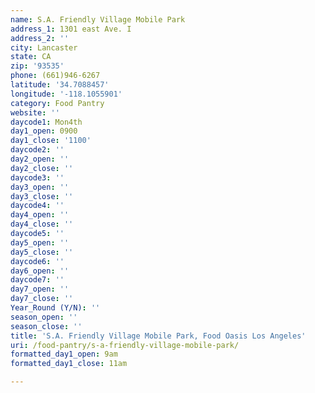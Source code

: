 ```yaml
---
name: S.A. Friendly Village Mobile Park
address_1: 1301 east Ave. I
address_2: ''
city: Lancaster
state: CA
zip: '93535'
phone: (661)946-6267
latitude: '34.7088457'
longitude: '-118.1055901'
category: Food Pantry
website: ''
daycode1: Mon4th
day1_open: 0900
day1_close: '1100'
daycode2: ''
day2_open: ''
day2_close: ''
daycode3: ''
day3_open: ''
day3_close: ''
daycode4: ''
day4_open: ''
day4_close: ''
daycode5: ''
day5_open: ''
day5_close: ''
daycode6: ''
day6_open: ''
daycode7: ''
day7_open: ''
day7_close: ''
Year_Round (Y/N): ''
season_open: ''
season_close: ''
title: 'S.A. Friendly Village Mobile Park, Food Oasis Los Angeles'
uri: /food-pantry/s-a-friendly-village-mobile-park/
formatted_day1_open: 9am
formatted_day1_close: 11am

---
```


